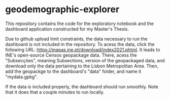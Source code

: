 # geodemographic-explorer
This repository contains the code for the exploratory notebook and the dashboard application constructed for my Master's Thesis.

Due to github upload limit constraints, the data necessary to run the dashboard is not included in the repository.
To acess the data, click the following URL: https://mapas.ine.pt/download/index2021.phtml. It leads to INE's open-source Censos geopackage data.
There, acess the "Subsecções", meaning Subsections, version of the geopackaged data, and download only the data pertaining to the Lisbon Metropolitan Area.
Then, add the geopackge to the dashboard's "data" folder, and name it "mydata.gpkg".

If the data is included properly, the dashboard should run smoothly. Note that it does that a couple minutes to run locally.

